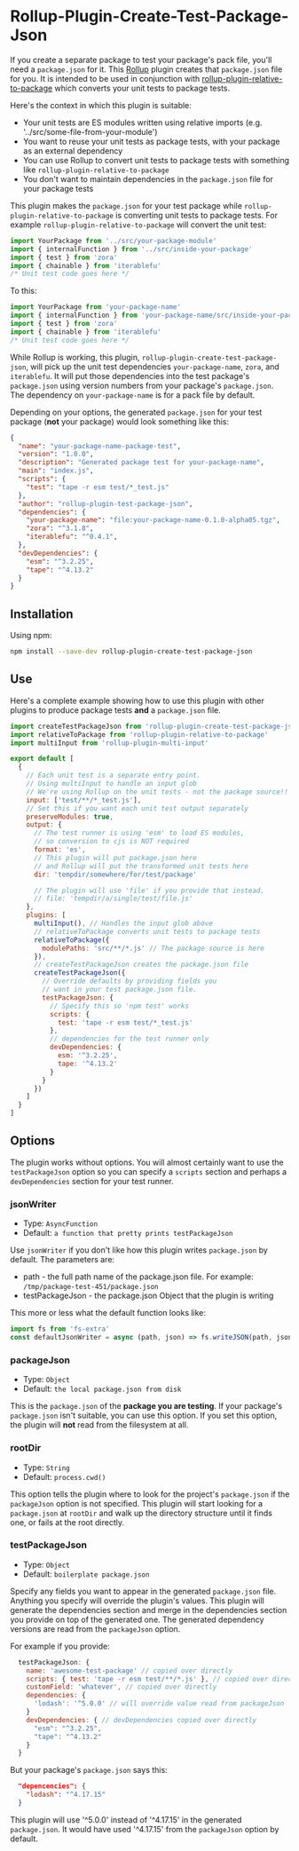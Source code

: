 # Rollup-Plugin-Create-Test-Package-Json

If you create a separate package to test your package's pack file, you'll need a `package.json` for it. This [Rollup](https://rollupjs.org/guide/en/) plugin creates that `package.json` file for you. It is intended to be used in conjunction with [rollup-plugin-relative-to-package](https://github.com/toolbuilder/rollup-plugin-relative-to-package) which converts your unit tests to package tests.

Here's the context in which this plugin is suitable:

* Your unit tests are ES modules written using relative imports (e.g. '../src/some-file-from-your-module')
* You want to reuse your unit tests as package tests, with your package as an external dependency
* You can use Rollup to convert unit tests to package tests with something like `rollup-plugin-relative-to-package`
* You don't want to maintain dependencies in the `package.json` file for your package tests

This plugin makes the `package.json` for your test package while `rollup-plugin-relative-to-package` is converting unit tests to package tests. For example `rollup-plugin-relative-to-package` will convert the unit test:

```javascript
import YourPackage from '../src/your-package-module'
import { internalFunction } from '../src/inside-your-package'
import { test } from 'zora'
import { chainable } from 'iterablefu'
/* Unit test code goes here */
```

To this:

```javascript
import YourPackage from 'your-package-name'
import { internalFunction } from 'your-package-name/src/inside-your-package'
import { test } from 'zora'
import { chainable } from 'iterablefu'
/* Unit test code goes here */
```

While Rollup is working, this plugin, `rollup-plugin-create-test-package-json`, will pick up the unit test dependencies `your-package-name`, `zora`, and `iterablefu`. It will put those dependencies into the test package's `package.json` using version numbers from your package's `package.json`. The dependency on `your-package-name` is for a pack file by default.

Depending on your options, the generated `package.json` for your test package (**not** your package) would look something like this:

```json
{
  "name": "your-package-name-package-test",
  "version": "1.0.0",
  "description": "Generated package test for your-package-name",
  "main": "index.js",
  "scripts": {
    "test": "tape -r esm test/*_test.js"
  },
  "author": "rollup-plugin-test-package-json",
  "dependencies": {
    "your-package-name": "file:your-package-name-0.1.0-alpha05.tgz",
    "zora": "^3.1.8",
    "iterablefu": "^0.4.1",
  },
  "devDependencies": {
    "esm": "^3.2.25",
    "tape": "^4.13.2"
  }
}
```

## Installation

Using npm:

```bash
npm install --save-dev rollup-plugin-create-test-package-json
```

## Use

Here's a complete example showing how to use this plugin with other plugins to produce package tests **and** a `package.json` file.

```javascript
import createTestPackageJson from 'rollup-plugin-create-test-package-json'
import relativeToPackage from 'rollup-plugin-relative-to-package'
import multiInput from 'rollup-plugin-multi-input'

export default [
  {
    // Each unit test is a separate entry point.
    // Using multiInput to handle an input glob
    // We're using Rollup on the unit tests - not the package source!!
    input: ['test/**/*_test.js'],
    // Set this if you want each unit test output separately
    preserveModules: true,
    output: {
      // The test runner is using 'esm' to load ES modules,
      // so conversion to cjs is NOT required
      format: 'es',
      // This plugin will put package.json here
      // and Rollup will put the transformed unit tests here
      dir: 'tempdir/somewhere/for/test/package'

      // The plugin will use 'file' if you provide that instead.
      // file: 'tempdir/a/single/test/file.js'
    },
    plugins: [
      multiInput(), // Handles the input glob above
      // relativeToPackage converts unit tests to package tests
      relativeToPackage({
        modulePaths: 'src/**/*.js' // The package source is here
      }),
      // createTestPackageJson creates the package.json file
      createTestPackageJson({
        // Override defaults by providing fields you
        // want in your test package.json file.
        testPackageJson: {
          // Specify this so 'npm test' works
          scripts: {
            test: 'tape -r esm test/*_test.js'
          },
          // dependencies for the test runner only
          devDependencies: {
            esm: '^3.2.25',
            tape: '^4.13.2'
          }
        }
      })
    ]
  }
]
```

## Options

The plugin works without options. You will almost certainly want to use the `testPackageJson` option so you can specify a `scripts` section and perhaps a `devDependencies` section for your test runner.

### jsonWriter

* Type: `AsyncFunction`
* Default: `a function that pretty prints testPackageJson`

Use `jsonWriter` if you don't like how this plugin writes `package.json` by default. The parameters are:

* path - the full path name of the package.json file. For example: `/tmp/package-test-451/package.json`
* testPackageJson - the package.json Object that the plugin is writing

This more or less what the default function looks like:

```javascript
import fs from 'fs-extra'
const defaultJsonWriter = async (path, json) => fs.writeJSON(path, json, { spaces: 2 })
```

### packageJson

* Type: `Object`
* Default: `the local package.json from disk`

This is the `package.json` of the **package you are testing**. If your package's `package.json` isn't suitable, you can use this option. If you set this option, the plugin will **not** read from the filesystem at all.

### rootDir

* Type: `String`
* Default: `process.cwd()`

This option tells the plugin where to look for the project's `package.json` if the `packageJson` option is not specified. This plugin will start looking for a `package.json` at `rootDir` and walk up the directory structure until it finds one, or fails at the root directly.

### testPackageJson

* Type: `Object`
* Default: `boilerplate package.json`

Specify any fields you want to appear in the generated `package.json` file. Anything you specify will override the plugin's values. This plugin will generate the dependencies section and merge in the dependencies section you provide on top of the generated one. The generated dependency versions are read from the `packageJson` option.

For example if you provide:

```javascript
  testPackageJson: {
    name: 'awesome-test-package' // copied over directly
    scripts: { test: 'tape -r esm test/**/*.js' }, // copied over directly
    customField: 'whatever', // copied over directly
    dependencies: {
      'lodash': '^5.0.0' // will override value read from packageJson
    }
    devDependencies: { // devDependencies copied over directly
      "esm": "^3.2.25",
      "tape": "^4.13.2"
    }
  }
```

But your package's `package.json` says this:

```json
  "depencencies": {
    "lodash": "^4.17.15"
  }
```

This plugin will use '^5.0.0' instead of '^4.17.15' in the generated `package.json`. It would have used '^4.17.15' from the `packageJson` option by default.
